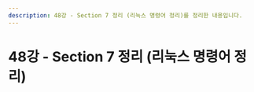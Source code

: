 ```yaml
---
description: 48강 - Section 7 정리 (리눅스 명령어 정리)를 정리한 내용입니다.
---
```


# 48강 - Section 7 정리 (리눅스 명령어 정리)

